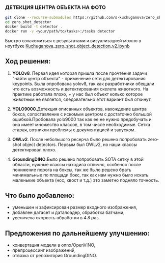 ### ДЕТЕКЦИЯ ЦЕНТРА ОБЪЕКТА НА ФОТО

```bash
git clone --recurse-submodules https://github.com/s-kuchuganova/zero_shot_detector.git
cd zero_shot_detector
docker build -t detector .
docker run -v <your/path/to/tasks>:/tasks detector
```
Быстро ознакомиться с результатами и визуализацией можно в ноутбуке [Kuchuganova_zero_shot_object_detection_v2.ipynb](Kuchuganova_zero_shot_object_detection_v2.ipynb)

Ход решения:
- 
1) **YOLOv8**. Первая идея которая пришла после прочтения задачи "найти центр объекта"  - применение сети для детектирования keypoints. Была опробована yolov8, так как разработчики обещали что есть возможность и детектирования скелета животного. На практике работала плохо, + у нас был объект колько которое животным не является, следовательно этот вариант был откинут.

2) **YOLO9000**.Детекция описанных объектов, нахождение центра бокса, сопоставление с искомым центром с достаточно большой ошибкой.Пробовала yolo9000 так как ее не нужно предобучать и она имеет множество классов, в том числе необходимые. Сетка старая, возникли проблемы с документацией и запуском.

3) **OWLv2**. После небольшого ресерча было решено попробовать zero-shot object detectors. Первым был OWLv2, но наши классы детектировал плохо.

4) **GroundingDINO**.Было решено попробовать SOTA сетку в этой области, нужные классы находила отлично, особеноо после понижение порога на боксы, так же было решено брать минимальные по площади бокс, так как нам нужно было искать маленькие объекта (нос, хвост и т.д.) это заметно подняло точность.

Что было добавлено:
- 
- уменьшен и зафиксирован размер входного изображения,
- добавлен датасет и даталоадер, обработка батчами,
- увеличена скорость обработки в 4.8 раз.

Предложения по дальнейшему улучшению:
- 
- конвертация модели в onnx/OpenVINO,
- препроцессинг изображений,
- отвязка от репозитория GroundingDINO.

